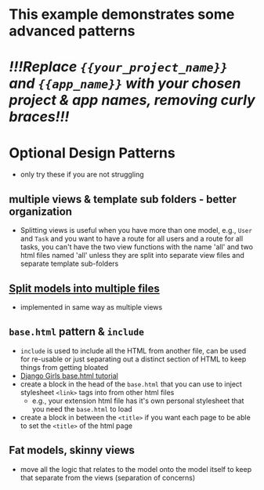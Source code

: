 # This example demonstrates some advanced patterns

# ***!!!Replace `{{your_project_name}}` and `{{app_name}}` with your chosen project & app names, removing curly braces!!!***

# Optional Design Patterns
- only try these if you are not struggling

## multiple views & template sub folders - better organization
- Splitting views is useful when you have more than one model, e.g., `User` and `Task` and you want to have a route for all users and a route for all tasks, you can't have the two view functions with the name 'all' and two html files named 'all' unless they are split into separate view files and separate template sub-folders

## [Split models into multiple files](https://chrisbartos.com/articles/how-to-organize-your-models/)
- implemented in same way as multiple views

## `base.html` pattern & `include`
- `include` is used to include all the HTML from another file, can be used for re-usable or just separating out a distinct section of HTML to keep things from getting bloated
- [Django Girls base.html tutorial](https://tutorial.djangogirls.org/en/template_extending/)
- create a block in the head of the `base.html` that you can use to inject stylesheet `<link>` tags into from other html files
  - e.g., your extension html file has it's own personal stylesheet that you need the `base.html` to load
- create a block in between the `<title>` if you want each page to be able to set the `<title>` of the html page

## Fat models, skinny views
- move all the logic that relates to the model onto the model itself to keep that separate from the views (separation of concerns)